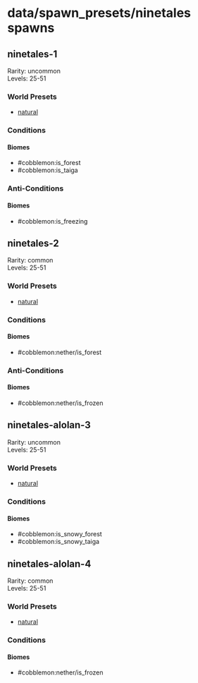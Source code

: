 # data/spawn_presets/ninetales spawns  
  
## ninetales-1  
Rarity: uncommon  
Levels: 25-51  
  
### World Presets  
* [natural](/data/world_presets/natural.md)  
  
### Conditions  
  
#### Biomes  
  * #cobblemon:is_forest
  * #cobblemon:is_taiga
  
  
### Anti-Conditions  
  
#### Biomes  
  * #cobblemon:is_freezing
  
  
## ninetales-2  
Rarity: common  
Levels: 25-51  
  
### World Presets  
* [natural](/data/world_presets/natural.md)  
  
### Conditions  
  
#### Biomes  
  * #cobblemon:nether/is_forest
  
  
### Anti-Conditions  
  
#### Biomes  
  * #cobblemon:nether/is_frozen
  
  
## ninetales-alolan-3  
Rarity: uncommon  
Levels: 25-51  
  
### World Presets  
* [natural](/data/world_presets/natural.md)  
  
### Conditions  
  
#### Biomes  
  * #cobblemon:is_snowy_forest
  * #cobblemon:is_snowy_taiga
  
  
## ninetales-alolan-4  
Rarity: common  
Levels: 25-51  
  
### World Presets  
* [natural](/data/world_presets/natural.md)  
  
### Conditions  
  
#### Biomes  
  * #cobblemon:nether/is_frozen
  
